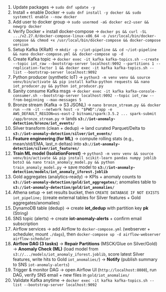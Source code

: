 1. Update packages → `sudo dnf update -y`
2. Install + enable Docker → `sudo dnf install -y docker && sudo systemctl enable --now docker`
3. Add user to docker group → `sudo usermod -aG docker ec2-user && newgrp docker`
4. Verify Docker + install docker-compose → `docker ps && curl -SL .../v2.27.0/docker-compose-linux-x86_64 -o /usr/local/bin/docker-compose && chmod +x /usr/local/bin/docker-compose && docker-compose version`
5. Setup Kafka (KRaft) → `mkdir -p ~/iot-pipeline && cd ~/iot-pipeline && nano docker-compose.yml && docker-compose up -d`
6. Create Kafka topic → `docker exec -it kafka kafka-topics.sh --create --topic iot_raw --bootstrap-server localhost:9092 --partitions 1 --replication-factor 1 && docker exec -it kafka kafka-topics.sh --list --bootstrap-server localhost:9092`
7. Python producer (synthetic IoT) → `python3 -m venv venv && source venv/bin/activate && pip install kafka-python requests && nano iot_producer.py && python iot_producer.py`
8. Sanity consume Kafka msgs → `docker exec -it kafka kafka-console-consumer.sh --bootstrap-server localhost:9092 --topic iot_raw --from-beginning --max-messages 5`
9. Bronze stream (Kafka → S3 JSONL) → `nano bronze_stream.py && docker run --rm -it --network host -v "$PWD":/app -e AWS_DEFAULT_REGION=us-east-2 bitnami/spark:3.5.2 ... spark-submit /app/bronze_stream.py` → lands **`s3://iot-anomaly-detection/bronze/iot_events/`**
10. Silver transform (clean + dedup) → land curated Parquet/Delta to **`s3://iot-anomaly-detection/silver/iot_events/`**
11. **Feature engineering (for ML)** → compute rolling stats (e.g., mean/std/EMA, last_n deltas) into **`s3://iot-anomaly-detection/silver/iot_features/`**
12. **Train ML model (IsolationForest)** → `python3 -m venv venv && source venv/bin/activate && pip install scikit-learn pandas numpy joblib boto3 && nano train_anomaly_model.py && python train_anomaly_model.py` → save model to **`s3://iot-anomaly-detection/models/iot_anomaly_iforest.joblib`**
13. Gold aggregates (analytics-ready) → KPIs + anomaly counts to **`s3://iot-anomaly-detection/gold/iot_aggregates/`**; anomalies table to **`s3://iot-anomaly-detection/gold/iot_anomalies/`**
14. Athena setup → set results bucket, then `CREATE DATABASE IF NOT EXISTS iot_pipeline;` (create external tables for Silver features + Gold aggregates/anomalies)
15. DynamoDB table (dedup) → create **iot_dedup** with partition key **pk** (String)
16. SNS topic (alerts) → create **iot-anomaly-alerts** + confirm email subscription
17. Airflow services → add Airflow to `docker-compose.yml` (webserver + scheduler, mount `./dags`), then `docker-compose up -d airflow-webserver airflow-scheduler`
18. **Airflow DAG (3 tasks)** → **Repair Partitions** (MSCK/Glue on Silver/Gold) → **Anomaly Check (ML)** (load model from `s3://.../models/iot_anomaly_iforest.joblib`, score latest Silver features, write hits to Gold `iot_anomalies/`) → **Notify** (publish summary to SNS `iot-anomaly-alerts`)
19. Trigger & monitor DAG → open Airflow UI (`http://localhost:8080`), run DAG, verify SNS email + new files in `gold/iot_anomalies/`
20. Validate Kafka anytime → `docker exec -it kafka kafka-topics.sh --list --bootstrap-server localhost:9092`
